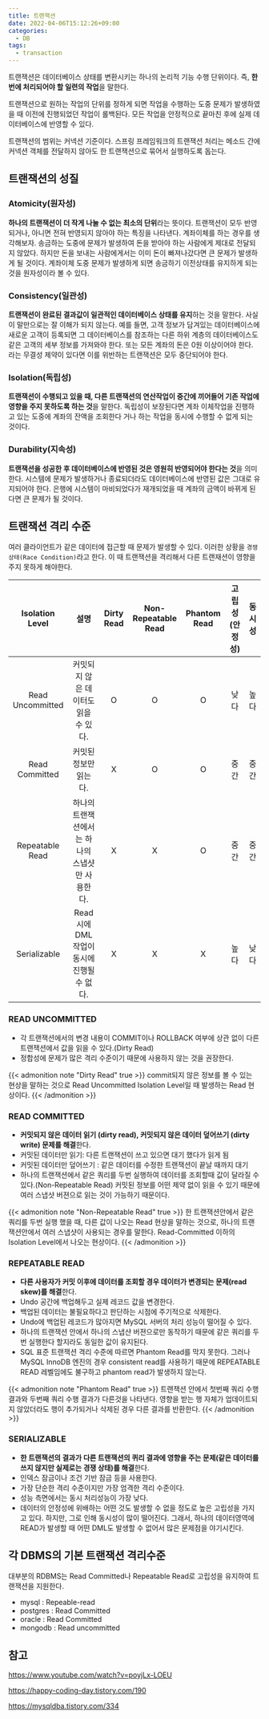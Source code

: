```yaml
---
title: 트랜잭션
date: 2022-04-06T15:12:26+09:00
categories:
  - DB
tags: 
  - transaction
---
```


트랜잭션은 데이터베이스 상태를 변환시키는 하나의 논리적 기능 수행 단위이다. 즉, **한 번에 처리되어야 할 일련의 작업**을 말한다.

트랜잭션으로 원하는 작업의 단위를 정하게 되면 작업을 수행하는 도중 문제가 발생하였을 때 이전에 진행되었던 작업이 롤백된다. 모든 작업을 안정적으로 끝마친 후에 실제 데이터베이스에 반영할 수 있다.

트랜잭션의 범위는 커넥션 기준이다. 스프링 프레임워크의 트랜잭션 처리는 메소드 간에 커넥션 객체를 전달하지 않아도 한 트랜잭션으로 묶어서 실행하도록 돕는다.

## 트랜잭션의 성질

### Atomicity(원자성)
**하나의 트랜잭션이 더 작게 나눌 수 없는 최소의 단위**라는 뜻이다. 트랜잭션이 모두 반영되거나, 아니면 전혀 반영되지 않아야 하는 특징을 나타낸다. 계좌이체를 하는 경우를 생각해보자. 송금하는 도중에 문제가 발생하여 돈을 받아야 하는 사람에게 제대로 전달되지 않았다. 하지만 돈을 보내는 사람에게서는 이미 돈이 빠져나갔다면 큰 문제가 발생하게 될 것이다. 계좌이체 도중 문제가 발생하게 되면 송금하기 이전상태를 유지하게 되는 것을 원자성이라 볼 수 있다.

### Consistency(일관성)
**트랜잭션이 완료된 결과값이 일관적인 데이터베이스 상태를 유지**하는 것을 말한다. 사실 이 말만으로는 잘 이해가 되지 않는다. 예를 들면, 고객 정보가 담겨있는 데이터베이스에 새로운 고객이 등록되면 그 데이터베이스를 참조하는 다른 하위 계층의 데이터베이스도 같은 고객의 세부 정보를 가져와야 한다. 또는 모든 계좌의 돈은 0원 이상이어야 한다. 라는 무결성 제약이 있다면 이를 위반하는 트랜잭션은 모두 중단되어야 한다.

### Isolation(독립성)
**트랜잭션이 수행되고 있을 때, 다른 트랜잭션의 연산작업이 중간에 끼어들어 기존 작업에 영향을 주지 못하도록 하는 것**을 말한다. 독립성이 보장된다면 계좌 이체작업을 진행하고 있는 도중에 계좌의 잔액을 조회한다 거나 하는 작업을 동시에 수행할 수 없게 되는 것이다.

### Durability(지속성)
**트랜잭션을 성공한 후 데이터베이스에 반영된 것은 영원히 반영되어야 한다는 것**을 의미한다. 시스템에 문제가 발생하거나 종료되더라도 데이터베이스에 반영된 값은 그대로 유지되어야 한다. 은행에 시스템이 마비되었다가 재개되었을 때 계좌의 금액이 바뀌게 된다면 큰 문제가 될 것이다.

## 트랜잭션 격리 수준
여러 클라이언트가 같은 데이터에 접근할 때 문제가 발생할 수 있다. 이러한 상황을 `경쟁상태(Race Condition)`라고 한다. 이 때 트랜잭션을 격리해서 다른 트랜재션이 영향을 주지 못하게 해야한다.

|Isolation Level|설명|Dirty Read|Non-Repeatable Read |Phantom Read|고립성(안정성)|동시성|
|:------:|:------:|:------:|:------:|:------:|:------:|:------:|
|Read Uncommitted|커밋되지 않은 데이터도 읽을 수 있다.|O|O|O|낮다|높다|
|Read Committed|커밋된 정보만 읽는다. |X|O|O|중간|중간|
|Repeatable Read|하나의 트랜잭션에서는 하나의 스냅샷만 사용한다. |X|X|O|중간|중간|
|Serializable|Read 시에 DML 작업이 동시에 진행될 수 없다. |X|X|X|높다|낮다|

### READ UNCOMMITTED
- 각 트랜잭션에서의 변경 내용이 COMMIT이나 ROLLBACK 여부에 상관 없이 다른 트랜잭션에서 값을 읽을 수 있다.(Dirty Read)
- 정합성에 문제가 많은 격리 수준이기 때문에 사용하지 않는 것을 권장한다.

{{< admonition note "Dirty Read" true >}}
commit되지 않은 정보를 볼 수 있는 현상을 말하는 것으로 Read Uncommitted Isolation Level일 때 발생하는 Read 현상이다. 
{{< /admonition >}}

### READ COMMITTED
- **커밋되지 않은 데이터 읽기 (dirty read), 커밋되지 않은 데이터 덮어쓰기 (dirty write) 문제를 해결**한다.
- 커밋된 데이터만 읽기: 다른 트랜잭션이 쓰고 있으면 대기 했다가 읽게 됨
- 커밋된 데이터만 덮어쓰기 : 같은 데이터를 수정한 트랜잭션이 끝날 때까지 대기
- 하나의 트랜잭션에서 같은 쿼리를 두번 실행하여 데이터를 조회할때 값이 달라질 수 있다.(Non-Repeatable Read) 커밋된 정보를 어떤 제약 없이 읽을 수 있기 때문에 여러 스냅샷 버젼으로 읽는 것이 가능하기 때문이다. 

{{< admonition note "Non-Repeatable Read" true >}}
한 트랜잭션안에서 같은 쿼리를 두번 실행 했을 때, 다른 값이 나오는 Read 현상을 말하는 것으로, 하나의 트랜잭션안에서 여러 스냅샷이 사용되는 경우를 말한다. Read-Committed 이하의 Isolation Level에서 나오는 현상이다.
{{< /admonition >}}

### REPEATABLE READ
- **다른 사용자가 커밋 이후에 데이터를 조회할 경우 데이터가 변경되는 문제(read skew)를 해결**한다.
- Undo 공간에 백업해두고 실제 레코드 값을 변경한다.
- 백업된 데이터는 불필요하다고 판단하는 시점에 주기적으로 삭제한다.
- Undo에 백업된 레코드가 많아지면 MySQL 서버의 처리 성능이 떨어질 수 있다.
- 하나의 트랜잭션 안에서 하나의 스냅샨 버젼으로만 동작하기 때문에 같은 쿼리를 두번 실행한다 할지라도 동일한 값이 유지된다. 
- SQL 표준 트랜잭션 격리 수준에 따르면 Phantom Read를 막지 못한다. 그러나 MySQL InnoDB 엔진의 경우 consistent read를 사용하기 때문에 REPEATABLE READ 레벨임에도 불구하고 phantom read가 발생하지 않는다.

{{< admonition note "Phantom Read" true >}}
트랜잭션 안에서 첫번째 쿼리 수행 결과와 두번째 쿼리 수행 결과가 다른것을 나타낸다. 영향을 받는 행 자체가 업데이트되지 않았더라도 행이 추가되거나 삭제된 경우 다른 결과를 반환한다.
{{< /admonition >}}

### SERIALIZABLE
- **한 트랜잭션의 결과가 다른 트랜잭션의 퀴리 결과에 영향을 주는 문제(같은 데이터를 쓰지 않지만 실제로는 경쟁 상태)를 해결**한다.
- 인덱스 잠금이나 조건 기반 잠금 등을 사용한다.
- 가장 단순한 격리 수준이지만 가장 엄격한 격리 수준이다.
- 성능 측면에서는 동시 처리성능이 가장 낮다.
- 데이터의 안정성에 위배하는 어떤 것도 발생할 수 없을 정도로 높은 고립성을 가지고 있다. 하지만, 그로 인해 동시성이 많이 떨어진다. 그래서, 하나의 데이터영역에 READ가 발생할 때 어떤 DML도 발생할 수 없어서 많은 문제점을 야기시킨다.


## 각 DBMS의 기본 트랜잭션 격리수준
대부분의 RDBMS는 Read Committed나 Repeatable Read로 고립성을 유지하여 트랜잭션을 지원한다. 
- mysql : Repeable-read
- postgres : Read Committed
- oracle : Read Committed
- mongodb : Read uncommitted

## 참고
https://www.youtube.com/watch?v=poyjLx-LOEU

https://happy-coding-day.tistory.com/190

https://mysqldba.tistory.com/334
